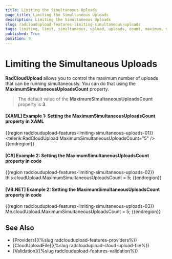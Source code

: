 ```yaml
---
title: Limiting the Simultaneous Uploads
page_title: Limiting the Simultaneous Uploads
description: Limiting the Simultaneous Uploads
slug: radcloudupload-features-limiting-simultaneous-uploads
tags: limiting, limit, simultaneous, upload, uploads, count, maximum, max, maximumsimultaneousuploadscount
published: True
position: 9
---
```


# Limiting the Simultaneous Uploads

__RadCloudUpload__ allows you to control the maximum number of uploads that can be running simultaneously. You can do that using the __MaximumSimultaneousUploadsCount__ property. 

>The default value of the __MaximumSimultaneousUploadsCount__ property is __3__.

#### __[XAML] Example 1: Setting the MaximumSimultaneousUploadsCount property in XAML__
{{region radcloudupload-features-limiting-simultaneous-uploads-01}}
	<telerik:RadCloudUpload MaximumSimultaneousUploadsCount="5" />
{{endregion}}	

#### __[C#] Example 2: Setting the MaximumSimultaneousUploadsCount property in code__
{{region radcloudupload-features-limiting-simultaneous-uploads-02}}
	this.cloudUpload.MaximumSimultaneousUploadsCount = 5;
{{endregion}}	

#### __[VB.NET] Example 2: Setting the MaximumSimultaneousUploadsCount property in code__
{{region radcloudupload-features-limiting-simultaneous-uploads-03}}
	Me.cloudUpload.MaximumSimultaneousUploadsCount = 5;
{{endregion}}

## See Also
* [Providers]({%slug radcloudupload-features-providers%})
* [CloudUploadFile]({%slug radcloudupload-cloud-upload-file%})
* [Validation]({%slug radcloudupload-features-validation%})
